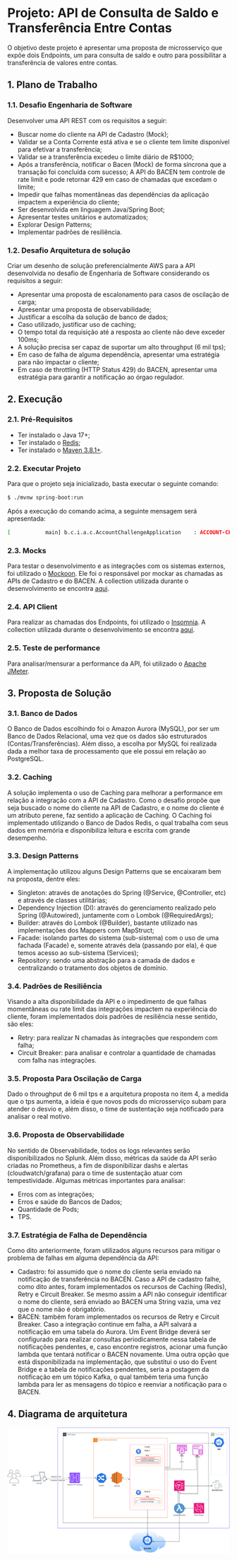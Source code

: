 # Projeto: API de Consulta de Saldo e Transferência Entre Contas

O objetivo deste projeto é apresentar uma proposta de microsserviço que expõe dois Endpoints,
um para consulta de saldo e outro para possibilitar a transferência de valores entre contas.

## 1. Plano de Trabalho

### 1.1. Desafio Engenharia de Software
Desenvolver uma API REST com os requisitos a seguir:

- Buscar nome do cliente na API de Cadastro (Mock);
- Validar se a Conta Corrente está ativa e se o cliente tem limite disponível para efetivar a transferência;
- Validar se a transferência excedeu o limite diário de R$1000;
- Após a transferência, notificar o Bacen (Mock) de forma síncrona que a transação foi concluída com sucesso;
  A API do BACEN tem controle de rate limit e pode retornar 429 em caso de chamadas que excedam o limite;
- Impedir que falhas momentâneas das dependências da aplicação impactem a experiência do cliente;
- Ser desenvolvida em linguagem Java/Spring Boot;
- Apresentar testes unitários e automatizados;
- Explorar Design Patterns;
- Implementar padrões de resiliência.

### 1.2. Desafio Arquitetura de solução
Criar um desenho de solução preferencialmente AWS para a API desenvolvida no desafio de Engenharia de
Software considerando os requisitos a seguir:

- Apresentar uma proposta de escalonamento para casos de oscilação de carga;
- Apresentar uma proposta de observabilidade;
- Justificar a escolha da solução de banco de dados;
- Caso utilizado, justificar uso de caching;
- O tempo total da requisição até a resposta ao cliente não deve exceder 100ms;
- A solução precisa ser capaz de suportar um alto throughput (6 mil tps);
- Em caso de falha de alguma dependência, apresentar uma estratégia para não impactar o cliente;
- Em caso de throttling (HTTP Status 429) do BACEN, apresentar uma estratégia para garantir a notificação
  ao órgao regulador.

## 2. Execução

### 2.1. Pré-Requisitos

- Ter instalado o Java 17+;
- Ter instalado o [Redis](https://redis.io/download/);
- Ter instalado o [Maven 3.8.1+](https://maven.apache.org/download.cgi).

### 2.2. Executar Projeto

Para que o projeto seja inicializado, basta executar o seguinte comando:

```sh
$ ./mvnw spring-boot:run
```

Após a execução do comando acima, a seguinte mensagem será apresentada:

```sh
[           main] b.c.i.a.c.AccountChallengeApplication    : ACCOUNT-CHALLENGE STARTED
```

### 2.3. Mocks

Para testar o desenvolvimento e as integrações com os sistemas externos, foi utilizado o [Mockoon](https://mockoon.com/download/#download-section).
Ele foi o responsável por mockar as chamadas as APIs de Cadastro e do BACEN. A collection utilizada durante o desenvolvimento se encontra
[aqui](https://github.com/chagassamuel/account-challenge/tree/main/artifacts/mockoon).

### 2.4. API Client

Para realizar as chamadas dos Endpoints, foi utilizado o [Insomnia](https://insomnia.rest/download). A collection utilizada durante o desenvolvimento
se encontra [aqui](https://github.com/chagassamuel/account-challenge/tree/main/artifacts/Insomnia_account-challenge.json).

### 2.5. Teste de performance

Para analisar/mensurar a performance da API, foi utilizado o [Apache JMeter](https://jmeter.apache.org/). 

## 3. Proposta de Solução

### 3.1. Banco de Dados

O Banco de Dados escolhindo foi o Amazon Aurora (MySQL), por ser um Banco de Dados Relacional, uma vez que os dados são estruturados (Contas/Transferências).
Além disso, a escolha por MySQL foi realizada dada a melhor taxa de processamento que ele possui em relação ao PostgreSQL.

### 3.2. Caching

A solução implementa o uso de Caching para melhorar a performance em relação a integração com a API de Cadastro. Como o desafio propõe que seja buscado o nome
do cliente na API de Cadastro, e o nome do cliente é um atributo perene, faz sentido a aplicação de Caching. O Caching foi implementado utilizando o Banco de
Dados Redis, o qual trabalha com seus dados em memória e disponibiliza leitura e escrita com grande desempenho.

### 3.3. Design Patterns

A implementação utilizou alguns Design Patterns que se encaixaram bem na proposta, dentre eles:
- Singleton: através de anotações do Spring (@Service, @Controller, etc) e através de classes utilitárias;
- Dependency Injection (DI): através do gerenciamento realizado pelo Spring (@Autowired), juntamente com o Lombok (@RequiredArgs);
- Builder: através do Lombok (@Builder), bastante utilizado nas implementações dos Mappers com MapStruct;
- Facade: isolando partes do sistema (sub-sistema) com o uso de uma fachada (Facade) e, somente através dela (passando por ela), é que temos acesso ao sub-sistema (Services);
- Repository: sendo uma abstração para a camada de dados e centralizando o tratamento dos objetos de domínio.

### 3.4. Padrões de Resiliência

Visando a alta disponibilidade da API e o impedimento de que falhas momentâneas ou rate limit das integrações impactem na experiência do cliente,
foram implementados dois padrões de resiliência nesse sentido, são eles:
- Retry: para realizar N chamadas às integrações que respondem com falha;
- Circuit Breaker: para analisar e controlar a quantidade de chamadas com falha nas integrações.

### 3.5. Proposta Para Oscilação de Carga

Dado o throughput de 6 mil tps e a arquitetura proposta no item 4, a medida que o tps aumenta, a ideia é que novos pods do microsserviço subam para atender
o desvio e, além disso, o time de sustentação seja notificado para analisar o real motivo. 

### 3.6. Proposta de Observabilidade

No sentido de Observabilidade, todos os logs relevantes serão disponibilizados no Splunk. Além disso, métricas da saúde da API serão criadas no Prometheus,
a fim de disponibilizar dashs e alertas (cloudwatch/grafana) para o time de sustentação atuar com tempestividade. Algumas métricas importantes para analisar:
- Erros com as integrações;
- Erros e saúde do Bancos de Dados;
- Quantidade de Pods;
- TPS.

### 3.7. Estratégia de Falha de Dependência

Como dito anteriormente, foram utilizados alguns recursos para mitigar o problema de falhas em alguma dependência da API:
- Cadastro: foi assumido que o nome do cliente seria enviado na notificação de transferência no BACEN. Caso a API de cadastro falhe, como dito
antes, foram implementados os recursos de Caching (Redis), Retry e Circuit Breaker. Se mesmo assim a API não conseguir identificar o nome do cliente,
será enviado ao BACEN uma String vazia, uma vez que o nome não é obrigatório.
- BACEN: também foram implementados os recursos de Retry e Circuit Breaker. Caso a integração continue em falha, a API salvará a notificação em uma
tabela do Aurora. Um Event Bridge deverá ser configurado para realizar consultas periodicamente nessa tabela de notificações pendentes, e, caso encontre registros,
acionar uma função lambda que tentará notificar o BACEN novamente. Uma outra opção que está disponibilizada na implementação, que substitui o uso do Event Bridge e
a tabela de notificações pendentes, seria a postagem da notificação em um tópico Kafka, o qual também teria uma função lambda para ler as
mensagens do tópico e reenviar a notificação para o BACEN.

## 4. Diagrama de arquitetura

<p align="center" >
<img src="https://github.com/chagassamuel/account-challenge/blob/main/artifacts/architecture-account-challenge.png"/>
</p>